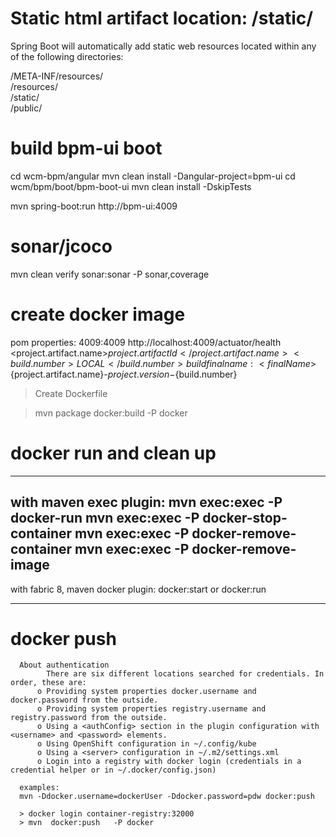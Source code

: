 # Static html artifact location: /static/  

Spring Boot will automatically add static web resources located within any of the following directories:

/META-INF/resources/  
/resources/  
/static/  
/public/

# build bpm-ui boot
cd wcm-bpm/angular
  mvn clean install -Dangular-project=bpm-ui
cd wcm/bpm/boot/bpm-boot-ui
mvn clean install -DskipTests

mvn spring-boot:run
http://bpm-ui:4009

# sonar/jcoco

mvn clean verify sonar:sonar -P sonar,coverage
# create docker image
  
  pom properties:
    <container-port>4009:4009</container-port>
    <probe-url>http://localhost:4009/actuator/health</probe-url>
    <project.artifact.name>${project.artifactId}</project.artifact.name>
    <build.number>LOCAL</build.number>
    build final name:
    <finalName>${project.artifact.name}-${project.version}-${build.number}</finalName>
  > Create Dockerfile
    
  >mvn package docker:build -P docker


#  docker run and clean up
   ---------------------------------
   with maven exec plugin:
      mvn exec:exec -P docker-run
      mvn exec:exec -P docker-stop-container
      mvn exec:exec -P docker-remove-container
      mvn exec:exec -P docker-remove-image
   ------------------------------------
   with fabric 8, maven docker plugin:
      docker:start or docker:run
   
   -------------------------------------

# docker push
      About authentication
			There are six different locations searched for credentials. In order, these are:
          o Providing system properties docker.username and docker.password from the outside.
          o Providing system properties registry.username and registry.password from the outside.
          o Using a <authConfig> section in the plugin configuration with <username> and <password> elements.
          o Using OpenShift configuration in ~/.config/kube
          o Using a <server> configuration in ~/.m2/settings.xml
          o Login into a registry with docker login (credentials in a credential helper or in ~/.docker/config.json)

      examples:
      mvn -Ddocker.username=dockerUser -Ddocker.password=pdw docker:push

      > docker login container-registry:32000
      > mvn  docker:push   -P docker